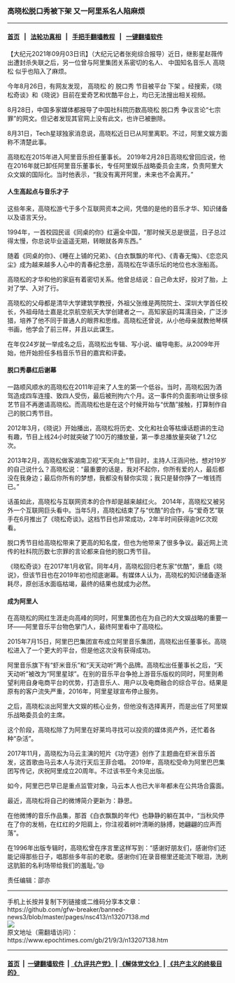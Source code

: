 ### 高晓松脱口秀被下架 又一阿里系名人陷麻烦
------------------------

#### [首页](https://github.com/gfw-breaker/banned-news3/blob/master/README.md) &nbsp;&nbsp;|&nbsp;&nbsp; [法轮功真相](https://github.com/begood0513/basic/blob/master/README.md)  &nbsp;&nbsp;|&nbsp;&nbsp; [手把手翻墙教程](https://github.com/gfw-breaker/guides/wiki)  &nbsp;&nbsp;|&nbsp;&nbsp; [一键翻墙软件](https://github.com/gfw-breaker/nogfw/blob/master/README.md)  



<div><p>
 【大纪元2021年09月03日讯】（大纪元记者张宛综合报导）近日，继影星赵薇传出遭封杀失联之后，另一位曾与阿里集团关系密切的名人、
 <ok href="https://www.epochtimes.com/gb/tag/%E4%B8%AD%E5%9B%BD%E7%9F%A5%E5%90%8D%E9%9F%B3%E4%B9%90%E4%BA%BA.html">
  中国知名音乐人
 </ok>
 <ok href="https://www.epochtimes.com/gb/tag/%E9%AB%98%E6%99%93%E6%9D%BE.html">
  高晓松
 </ok>
 似乎也陷入了麻烦。
</p>
<p>
 今年8月26日，有网友发现，
 <ok href="https://www.epochtimes.com/gb/tag/%E9%AB%98%E6%99%93%E6%9D%BE.html">
  高晓松
 </ok>
 的
 <ok href="https://www.epochtimes.com/gb/tag/%E8%84%B1%E5%8F%A3%E7%A7%80.html">
  脱口秀
 </ok>
 节目被平台
 <ok href="https://www.epochtimes.com/gb/tag/%E4%B8%8B%E6%9E%B6.html">
  下架
 </ok>
 。经搜索，《晓松奇谈》和《晓说》目前在爱奇艺和优酷平台上，均已无法搜出相关视频。
</p>
<p>
 8月28日，中国多家媒体都报导了中国社科院历数高晓松
 <ok href="https://www.epochtimes.com/gb/tag/%E8%84%B1%E5%8F%A3%E7%A7%80.html">
  脱口秀
 </ok>
 争议言论“七宗罪”的网文。但记者发现其官网上没有此文，也许已被删除。
</p>
<p>
 8月31日，Tech星球独家消息说，高晓松近日已从阿里离职。不过，阿里文娱方面称不清楚此事。
</p>
<p>
 高晓松在2015年进入阿里音乐担任董事长。 2019年2月28日高晓松曾回应说，他在2016年就已卸任阿里音乐董事长，专任阿里娱乐战略委员会主席，负责阿里大众文娱的国际化。当时他表示，“我没有离开阿里，未来也不会离开。”
</p>
<h4>
 人生高起点与音乐才子
</h4>
<p>
 这些年来，高晓松游弋于多个互联网资本之间，凭借的是他的音乐才华、知识储备以及语言天分。
</p>
<p>
 1994年，一首校园民谣《同桌的你》红遍全中国，“那时候天总是很蓝，日子总过得太慢，你总说毕业遥遥无期，转眼就各奔东西。”
</p>
<p>
 随着《同桌的你》、《睡在上铺的兄弟》、《白衣飘飘的年代》、《青春无悔》、《恋恋风尘》成为越来越多人心中的青春纪念册，高晓松在华语乐坛的地位也水涨船高。
</p>
<p>
 高晓松的才华和他的家庭有着密切关系。他曾总结说：自己命太好，投对了胎，上对了学、入对了行。
</p>
<p>
 高晓松的父母都是清华大学建筑学教授，外祖父张维是两院院士、深圳大学首任校长，外祖母陆士嘉是北京航空航天大学创建者之一。高知家庭的耳濡目染，广泛涉猎，培养了他不同于普通人的眼界和思维。高晓松还曾说，从小他母亲就教他琴棋书画，他学会了前三样，并且以此谋生。
</p>
<p>
 在年仅24岁就一举成名之后，高晓松出专辑、写小说、编导电影。从2009年开始，他开始担任多档音乐节目的嘉宾和评委。
</p>
<h4>
 脱口秀暴红后谢幕
</h4>
<p>
 一路顺风顺水的高晓松在2011年迎来了人生的第一个低谷。当时，高晓松因为酒驾造成四车连撞、致四人受伤，最后被刑拘六个月。这一事件的负面影响让很多综艺节目不再邀请高晓松。而高晓松也是在这个时候开始与“优酷”接触，打算制作自己的脱口秀节目。
</p>
<p>
 2012年3月，《晓说》开始播出，高晓松将历史、文化和社会等枯燥话题讲的生动有趣，节目上线24小时就突破了100万的播放量，第一季总播放量突破了1.2亿次。
</p>
<p>
 2013年2月，高晓松做客湖南卫视“天天向上”节目时，主持人汪涵问他，想对19岁的自己说什么？高晓松说：“最重要的话是，我对不起你，你所有爱的人，最后都没在我身边；最后你所有的梦想，我都没有替你实现；我只是替你挣了一堆钱而已。”
</p>
<p>
 话虽如此，高晓松与互联网资本的合作却是越来越红火。 2014年，高晓松又被另外一个互联网巨头看中。当年5月，高晓松结束了与“优酷”的合作，与“爱奇艺”联手在6月推出了《晓松奇谈》。这档节目也非常成功，2年半时间获得逾9亿次观看。
</p>
<p>
 脱口秀节目给高晓松带来了更高的知名度，但也为他带来了很多争议。最近网上流传的社科院历数七宗罪的言论都来自他的脱口秀节目。
</p>
<p>
 《晓松奇谈》在2017年1月收官。同年4月，高晓松回归老东家“优酷”，重启《晓说》，但该节目也在2019年初也彻底谢幕。有媒体人认为，高晓松的知识储备逐渐耗尽，原创活水面临枯竭，最终的结果也就成为必然。
</p>
<h4>
 成为阿里人
</h4>
<p>
 在高晓松的网红生涯走向高峰的同时，阿里集团也在为自己的大文娱战略的重要一环——阿里音乐平台物色掌门人，最终阿里看中了高晓松。
</p>
<p>
 2015年7月15日，阿里巴巴集团宣布成立阿里音乐集团，高晓松出任董事长。高晓松进入了一个更大的平台，但是他这次没有获得成功。
</p>
<p>
 阿里音乐旗下有“虾米音乐”和“天天动听”两个品牌。高晓松出任董事长之后，“天天动听”被改为“阿里星球”。在别的音乐平台争抢上游音乐版权的同时，阿里则希望利用自身电商平台的优势，打造音乐人、用户以及电商融合的综合平台。结果是原有的客户流失严重，2016年，阿里星球宣布停止服务。
</p>
<p>
 之后，高晓松淡出阿里大文娱的核心业务，但他没有选择离开，而是出任了阿里娱乐战略委员会的主席。
</p>
<p>
 这个阶段，高晓松除了为阿里在好莱坞寻找可以投资的媒体资产外，还忙着各种“杂活”。
</p>
<p>
 2017年11月，高晓松为马云主演的短片《功守道》创作了主题曲在虾米音乐首发，这首歌由马云本人与流行天后王菲合唱。 2019年，高晓松受命为阿里巴巴集团写传记，庆祝阿里成立20周年。不过该书至今未见出版。
</p>
<p>
 如今，阿里巴巴早已是重点监管对象，马云本人也已大半年都未在公共场合露面。
</p>
<p>
 最近，高晓松将自己的微博简介更新为：静思。
</p>
<p>
 在他微博的音乐作品集，那首《白衣飘飘的年代》也静静的躺在其中，“当秋风停在了你的发梢，在红红的夕阳肩上，你注视着树叶清晰的脉搏，她翩翩的应声而落”。
</p>
<p>
 在1996年出版专辑时，高晓松曾在序言里这样写到：“感谢好朋友们，感谢你们还能记得那些日子，唱那些多年前的老歌。感谢你们在录音棚里还能流下眼泪，洗刷这肮脏的名利场带给我们的羞耻。”@
</p>
<p>
 责任编辑：邵亦
</p>
</div>
<hr/>
手机上长按并复制下列链接或二维码分享本文章：<br/>
https://github.com/gfw-breaker/banned-news3/blob/master/pages/nsc413/n13207138.md <br/>
<a href='https://github.com/gfw-breaker/banned-news3/blob/master/pages/nsc413/n13207138.md'><img src='https://github.com/gfw-breaker/banned-news3/blob/master/pages/nsc413/n13207138.md.png'/></a> <br/>
原文地址（需翻墙访问）：https://www.epochtimes.com/gb/21/9/3/n13207138.htm


------------------------
#### [首页](https://github.com/gfw-breaker/banned-news3/blob/master/README.md) &nbsp;|&nbsp; [一键翻墙软件](https://github.com/gfw-breaker/nogfw/blob/master/README.md) &nbsp;| [《九评共产党》](https://github.com/gfw-breaker/9ping.md/blob/master/README.md#九评之一评共产党是什么) | [《解体党文化》](https://github.com/gfw-breaker/jtdwh.md/blob/master/README.md) | [《共产主义的终极目的》](https://github.com/gfw-breaker/gczydzjmd.md/blob/master/README.md)


<img src='http://gfw-breaker.win/banned-news3/pages/nsc413/n13207138.md' width='0px' height='0px'/>